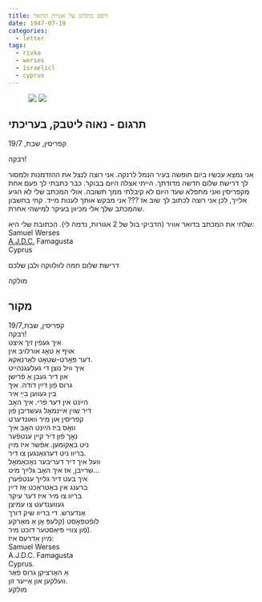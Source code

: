 ```yaml
---
title: ורסס מתלונן על אטיות הדואר
date: 1947-07-19
categories:
  - letter
tags:
  - rivka
  - werses
  - israelicl
  - cyprus
---
```


<figure class="half">
    <a  href="/pupko-papers/assets/images/1947-07-19-werses-1.jpg">
    <img src="/pupko-papers/assets/images/1947-07-19-werses-1.jpg"></a>
    <a  href="/pupko-papers/assets/images/1947-07-19-werses-2.jpg">
    <img src="/pupko-papers/assets/images/1947-07-19-werses-2.jpg"></a>
</figure>

## תרגום - נאוה ליטבק, בעריכתי

קפריסין, שבת, 19/7

רבקה!

אני נמצא עכשיו ביום חופשה בעיר הנמל לרנקה. אני רוצה לנצל את ההזדמנות ולמסור לך דרישת
שלום חדשה מדודתך. הייתי אצלה היום בבוקר. כבר כתבתי לך פעם אחת מקפריסין ואני מתפלא
שעד היום לא קיבלתי ממך תשובה. אולי המכתב שלי לא הגיע אלייך, לכן אני רוצה לכתוב לך שוב אז
???
אני מבקש אותך לענות מייד. קחי בחשבון שהמכתב שלך אלי
מכיוון בעיקר למישהי אחרת.

שלחי את המכתב בדואר אוויר (הדביקי בול של 2 אגורות, נדמה לי).
הכתובת שלי היא:  
Samuel Werses  
[A.J.D.C.](https://en.wikipedia.org/wiki/American_Jewish_Joint_Distribution_Committee) Famagusta  
Cyprus  

דרישת שלום חמה לוולווקה ולבן שלכם

מולקה


## מקור

קפריסין,  שבת,19/7  
רבקה!  
איך געפֿין זיך איצט  
אויף אַ טאׇג אורלויב אין  
דער פּאׇרט-שטאׇט לאַרנאַקא.  
איך וויל נוצן די געלעגנהייט  
און דיר געבן אַ פֿרישן  
גרוס פֿון דײַן דודה. איך  
בין געווען בײַ איר  
הײַנט אין דער פֿרי. איך האׇב  
דיר שוין איינמאׇל געשריבן פֿון  
קפריסין און מיר וואונדערט  
וואׇס ביז הײַנט האׇב איך  
נאׇך פֿון דיר קיין ענטפֿער  
ניט באַקומען. אפֿשר איז מײַן  
בריוו ניט דערגאַנגען צו דיר.  
וועל איך דיר דעריבער נאׇכאַמאׇל   
שרײַבן, אז איך האׇב גלײַך מיט...  
איך בעט דיר גלײַך ענטפֿערן  
ברענג אין באַטראַכט אַז דײַן   
בריוו צו מיר איז דער עיקר  
געווענדעט צו עמיצן  
אַנדערש. די בריוו שיק דורך  
לופֿטפּאׇסט (קלעפּ אׇן אַ מאַרקע   
פֿון צוויי פּיאַסטער דוכט מיר).  
מײַן אַדרעס איז:   
Samuel Werses  
A.J.D.C. Famagusta  
Cyprus.  
אַ האַרציקן גרוס פֿאַר  
וועלקען און אַייער זון.  
מולקע  
